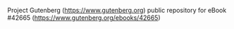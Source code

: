 Project Gutenberg (https://www.gutenberg.org) public repository for eBook #42665 (https://www.gutenberg.org/ebooks/42665)
